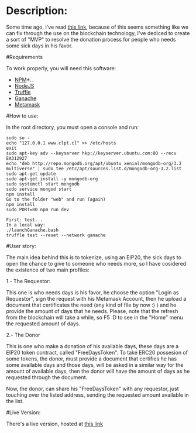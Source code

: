 # Description: 
Some time ago, I've read [this link](https://www.bbc.com/news/world-us-canada-45214174), because of this seems something like 
we can fix through the use on the blockchain technology, I've dediced to create a sort of "MVP" to resolve the donation process
for people who needs some sick days in his favor.


#Requirements

To work properly, you will need this software:

* [NPM](https://github.com/npm/cli)*..
* [NodeJS](https://github.com/nodejs/node)
* [Truffle](https://github.com/trufflesuite/truffle)
* [Ganache](https://github.com/trufflesuite/ganache-cli)
* [Metamask](https://metamask.io/)

#How to use:

In the root directory, you must open a console and run:
```
sudo su - 
echo "127.0.0.1 www.clpt.cl" >> /etc/hosts
exit
sudo apt-key adv --keyserver hkp://keyserver.ubuntu.com:80 --recv EA312927
echo "deb http://repo.mongodb.org/apt/ubuntu xenial/mongodb-org/3.2 multiverse" | sudo tee /etc/apt/sources.list.d/mongodb-org-3.2.list
sudo apt-get update
sudo apt-get install -y mongodb-org
sudo systemctl start mongodb
sudo service mongod start
npm install 
Go to the folder "web" and run (again)
npm install
sudo PORT=80 npm run dev 

First: test...
In a local way:
./launchGanache.bash
truffle test --reset --network ganache
```



#User story:

The main idea behind this is to tokenize, using an EIP20, the sick days to open the chance to give to someone who needs more, so 
I have cosidered the existence of two main profiles:

1.- The Requestor:

This one is who needs days is his favor, he choose the option "Login as Requestor", sign the request with his Metamask Account, then
he upload a document that certificates the need (any kind of file by now :) ) and he provide the amount of days that he needs. Please, note
that the refresh from the blockchain will take a while, so F5 :D to see in the "Home" menu the requested amount of days.

2.- The Donor

This is one who make a donation of his available days, these days are a EIP20 token contract, called "FreeDaysToken". To take ERC20 possesion of some 
tokens, the donor, must provide a document that certifies he has some available days and those days, will be asked in a similar way for the 
amount of available days, then the donor will have the amount of days as he requested through the document.

Now, the donor, can share his "FreeDaysToken" with any requestor, just touching over the listed address, sending the requested amount
available in the list.

#Live Version:

There's a live version, hosted at [this link](http://www.clpt.cl)
